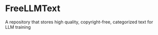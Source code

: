 # FreeLLMText
A repository that stores high quality, copyright-free, categorized text for LLM training
